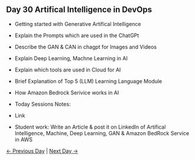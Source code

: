 ## Day 30 Artifical Intelligence in DevOps

 - Getting started with Generative Artifical Intelligence
 - Explain the Prompts which are used in the ChatGPt
 - Describe the GAN & CAN in chagpt for Images and Videos
 - Explain Deep Learning, Machne Learning in AI
 - Explain which tools are used in Cloud for AI
 - Brief Explanation of Top 5 (LLM) Learning Language Module
 - How Amazon Bedrock Serivice works in AI

 
  - Today Sessions Notes:
  - Link

  - Student work: Write an Article & post it on LinkedIn of Artifical Intelligence, Machine, Deep Learning, GAN & Amazon BedRock Service in AWS

 [← Previous Day](../day29/README.md) | [Next Day →](../day31/README.md)
